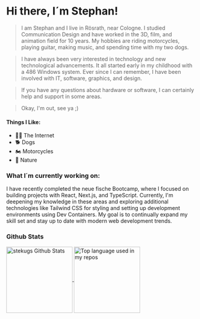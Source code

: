 # Hi there, I´m Stephan!

>I am Stephan and I live in Rösrath, near Cologne.
>I studied Communication Design and have worked in the 3D, film, and animation field for 10 years. My hobbies are riding motorcycles, playing guitar, making music, and spending time with my two dogs.

>I have always been very interested in technology and new technological advancements. It all started early in my childhood with a 486 Windows system. Ever since I can remember, I have been involved with IT, software, graphics, and design.

>If you have any questions about hardware or software, I can certainly help and support in some areas.

>Okay, I'm out, see ya ;)

#### Things I Like:
- :technologist: The Internet
- :dog2: Dogs
- :motorcycle: Motorcycles
- :herb: Nature
  
<!--
<h3>I am proficient with the following software:</h3>
<img height="32" width="32" src="https://cdn.simpleicons.org/cinema4d/white/" />
<img height="32" width="32" src="https://cdn.simpleicons.org/blender/white/" />
<img height="32" width="32" src="https://cdn.simpleicons.org/octanerender/white/" />
<img height="32" width="32" src="https://cdn.simpleicons.org/css3/white/" />
<img height="32" width="32" src="https://cdn.simpleicons.org/html5/white/" />
Cinema 4D
Blender
Redshift
Octane
Photoshop
DaVinci Resolve
-->

<h3>What I´m currently working on:</h3>
I have recently completed the neue fische Bootcamp, where I focused on building projects with React, Next.js, and TypeScript. Currently, I'm deepening my knowledge in these areas and exploring additional technologies like Tailwind CSS for styling and setting up development environments using Dev Containers. My goal is to continually expand my skill set and stay up to date with modern web development trends.

<h3>Github Stats</h3>
<a href="https://github.com/stekug/github-readme-stats">  
  <img height=175 align="center" src="https://github-readme-stats-psi-ashen-88.vercel.app/api?username=stekug&hide=stars,issues&rank_icon=github&theme=dracula" alt="stekugs Github Stats" />
</a>
<a href="https://github.com/stekug/github-readme-stats">
  <img height=175 align="center" src="https://github-readme-stats-psi-ashen-88.vercel.app/api/top-langs/?username=stekug&layout=compact&hide_title=1&card_width=320&theme=dracula" alt="Top language used in my repos" />
</a>
